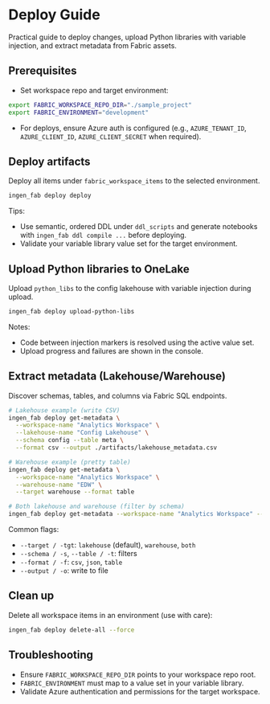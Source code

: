 # Deploy Guide

Practical guide to deploy changes, upload Python libraries with variable injection, and extract metadata from Fabric assets.

## Prerequisites

- Set workspace repo and target environment:

```bash
export FABRIC_WORKSPACE_REPO_DIR="./sample_project"
export FABRIC_ENVIRONMENT="development"
```

- For deploys, ensure Azure auth is configured (e.g., `AZURE_TENANT_ID`, `AZURE_CLIENT_ID`, `AZURE_CLIENT_SECRET` when required).

## Deploy artifacts

Deploy all items under `fabric_workspace_items` to the selected environment.

```bash
ingen_fab deploy deploy
```

Tips:
- Use semantic, ordered DDL under `ddl_scripts` and generate notebooks with `ingen_fab ddl compile ...` before deploying.
- Validate your variable library value set for the target environment.

## Upload Python libraries to OneLake

Upload `python_libs` to the config lakehouse with variable injection during upload.

```bash
ingen_fab deploy upload-python-libs
```

Notes:
- Code between injection markers is resolved using the active value set.
- Upload progress and failures are shown in the console.

## Extract metadata (Lakehouse/Warehouse)

Discover schemas, tables, and columns via Fabric SQL endpoints.

```bash
# Lakehouse example (write CSV)
ingen_fab deploy get-metadata \
  --workspace-name "Analytics Workspace" \
  --lakehouse-name "Config Lakehouse" \
  --schema config --table meta \
  --format csv --output ./artifacts/lakehouse_metadata.csv

# Warehouse example (pretty table)
ingen_fab deploy get-metadata \
  --workspace-name "Analytics Workspace" \
  --warehouse-name "EDW" \
  --target warehouse --format table

# Both lakehouse and warehouse (filter by schema)
ingen_fab deploy get-metadata --workspace-name "Analytics Workspace" --schema sales --target both
```

Common flags:
- `--target / -tgt`: `lakehouse` (default), `warehouse`, `both`
- `--schema / -s`, `--table / -t`: filters
- `--format / -f`: `csv`, `json`, `table`
- `--output / -o`: write to file

## Clean up

Delete all workspace items in an environment (use with care):

```bash
ingen_fab deploy delete-all --force
```

## Troubleshooting

- Ensure `FABRIC_WORKSPACE_REPO_DIR` points to your workspace repo root.
- `FABRIC_ENVIRONMENT` must map to a value set in your variable library.
- Validate Azure authentication and permissions for the target workspace.


